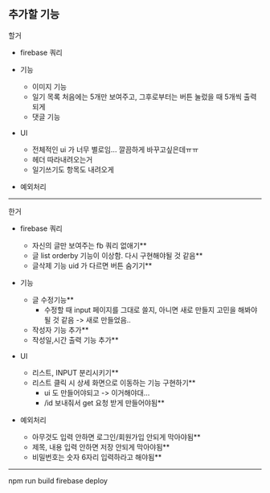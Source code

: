 ## 추가할 기능

할거

- firebase 쿼리

- 기능
    - 이미지 기능
    - 일기 목록 처음에는 5개만 보여주고, 그후로부터는 버튼 눌렀을 때 5개씩 출력되게
    - 댓글 기능

- UI
    - 전체적인 ui 가 너무 별로임... 깔끔하게 바꾸고싶은데ㅠㅠ
    - 헤더 따라내려오는거
    - 일기쓰기도 항목도 내려오게

- 예외처리
    

---

한거

- firebase 쿼리
    - 자신의 글만 보여주는 fb 쿼리 없애기**
    - 글 list orderby 기능이 이상함. 다시 구현해야될 것 같음**
    - 글삭제 기능 uid 가 다르면 버튼 숨기기**

- 기능
    - 글 수정기능**
        - 수정할 때 input 페이지를 그대로 쓸지, 아니면 새로 만들지 고민을 해봐야 될 것 같음
            -> 새로 만들었음..
    - 작성자 기능 추가**
    - 작성일,시간 출력 기능 추가**

- UI
    - 리스트, INPUT 분리시키기**
    - 리스트 클릭 시 상세 화면으로 이동하는 기능 구현하기**
        - ui 도 만들어야되고 -> 이거해야대...
        - /id 보내줘서 get 요청 받게 만들어야됨**

- 예외처리
    - 아무것도 입력 안하면 로그인/회원가입 안되게 막아야됨**
    - 제목, 내용 입력 안하면 저장 안되게 막아야됨**
    - 비밀번호는 숫자 6자리 입력하라고 해야됨**
    

---


npm run build
firebase deploy